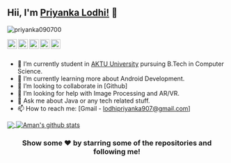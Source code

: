 ## Hii, I'm [Priyanka Lodhi!](https://www.linkedin.com/in/priyanka-lodhi-a60a56187/) 👋

<p align="left"> <img src="https://komarev.com/ghpvc/?username=priyanka090700&label=Views&color=blue&style=plastic" alt="priyanka090700" /> </p>

<a href="https://twitter.com/Priyank75425766">  
  <img align="left" alt="Priyanka's Twitter" width="22px" src="https://cdn.jsdelivr.net/npm/simple-icons@v3/icons/twitter.svg" />
</a>
<a href="https://www.linkedin.com/in/priyanka-lodhi-a60a56187/">
  <img align="left" alt="Priyanka's Linkdein" width="22px" src="https://cdn.jsdelivr.net/npm/simple-icons@v3/icons/linkedin.svg" />
</a>
<a href="https://github.com/priyanka090700">
  <img align="left" alt="Priyanka's Github" width="22px" src="https://cdn.jsdelivr.net/npm/simple-icons@v3/icons/github.svg" />
</a>
<a href="https://t.me/">
  <img align="left" alt="Priyanka's Telegram" width="22px" src="https://cdn.jsdelivr.net/npm/simple-icons@v3/icons/telegram.svg" />
</a>
<a href="https://instagram.com//">
  <img align="left" alt="Priyanka's Instagram" width="22px" src="https://cdn.jsdelivr.net/npm/simple-icons@v3/icons/instagram.svg" />
</a>
<br/>
<br/>



- 🔭 I’m currently student in [AKTU University](https://aktu.ac.in/) pursuing B.Tech in Computer Science.
- 🌱 I’m currently learning more about Android Development.
- 👯 I’m looking to collaborate in [Github]
- 🤔 I’m looking for help with Image Processing and AR/VR.
- 💬 Ask me about Java or any tech related stuff.
- 📫 How to reach me: [Gmail - lodhipriyanka907@gmail.com]



<a href="https://github.com/priyanka090700">
  <img align="center" src="https://github-readme-stats.vercel.app/api/top-langs/?username=priyanka090700&theme=light&hide_langs_below=1" />
</a>
<a href="https://github.com/priyanka090700">
 <img align="center" src="https://github-readme-stats.vercel.app/api?username=priyanka090700&show_icons=true&theme=light&line_height=27" alt="Aman's github stats"/>
</a>


<div align="center">

### Show some ❤️ by starring some of the repositories and following me!

</div>
